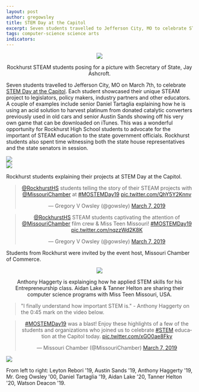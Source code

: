 ```yaml
---
layout: post
author: gregowsley
title: STEM Day at the Capitol
excerpt: Seven students travelled to Jefferson City, MO to celebrate STEM Day at the Capitol.
tags: computer-science science arts 
indicators: 
---
```



<center>     
<div class="flex-wrapper">
  <div class="x1"><img src="{{ site.baseurl }}/img/STEMDayAtCapitol4.jpg"></div>
</div>
<p class="caption">Rockhurst STEAM students posing for a picture with Secretary of State, Jay Ashcroft.</p>
</center>

Seven students travelled to Jefferson City, MO on March 7th, to celebrate [STEM Day at the Capitol](https://mochamber.com/stem-day/). Each student showcased their unique STEAM project to legislators, policy makers, industry partners and other educators. A couple of examples include senior Daniel Tartaglia explaining how he is using an acid solution to harvest platinum from donated catalytic converters previously used in old cars and senior Austin Sands showing off his very own game that can be downloaded on iTunes. This was a wonderful opportunity for Rockhurst High School students to advocate for the important of STEAM education to the state government officials. Rockhurst students also spent time witnessing both the state house representatives and the state senators in session. 

<div class="flex-wrapper">
  <div class="x1"><img src="{{ site.baseurl }}/img/STEMDayAtCapitol2.jpg"></div>
  <div class="x1"><img src="{{ site.baseur1 }}/img/STEMDayAtCapitol3.jpg"></div>
</div>
<p class="caption">Rockhurst students explaining their projects at STEM Day at the Capitol.</p>

<center><blockquote class="twitter-tweet" data-lang="en"><p lang="en" dir="ltr"><a href="https://twitter.com/RockhurstHS?ref_src=twsrc%5Etfw">@RockhurstHS</a> students telling the story of their STEAM projects with <a href="https://twitter.com/MissouriChamber?ref_src=twsrc%5Etfw">@MissouriChamber</a> at <a href="https://twitter.com/hashtag/MOSTEMDay19?src=hash&amp;ref_src=twsrc%5Etfw">#MOSTEMDay19</a> <a href="https://t.co/QhY5Y2Knnv">pic.twitter.com/QhY5Y2Knnv</a></p>&mdash; Gregory V Owsley (@gowsley) <a href="https://twitter.com/gowsley/status/1103681555447324674?ref_src=twsrc%5Etfw">March 7, 2019</a></blockquote>
<script async src="https://platform.twitter.com/widgets.js" charset="utf-8"></script></center>

<center><blockquote class="twitter-tweet" data-lang="en"><p lang="en" dir="ltr"><a href="https://twitter.com/RockhurstHS?ref_src=twsrc%5Etfw">@RockhurstHS</a> STEAM students captivating the attention of <a href="https://twitter.com/MissouriChamber?ref_src=twsrc%5Etfw">@MissouriChamber</a> film crew &amp; Miss Teen Missouri! <a href="https://twitter.com/hashtag/MOSTEMDay19?src=hash&amp;ref_src=twsrc%5Etfw">#MOSTEMDay19</a> <a href="https://t.co/nqzzWd2K8K">pic.twitter.com/nqzzWd2K8K</a></p>&mdash; Gregory V Owsley (@gowsley) <a href="https://twitter.com/gowsley/status/1103710285104381953?ref_src=twsrc%5Etfw">March 7, 2019</a></blockquote>
<script async src="https://platform.twitter.com/widgets.js" charset="utf-8"></script></center>


Students from Rockhurst were invited by the event host, Missouri Chamber of Commerce. 
<center>
<div class="flex-wrapper">
  <div class="x1"><img src="{{ site.baseurl }}/img/STEMDayAtCapitol1.jpg"></div>
</div>
<p class="caption">Anthony Haggerty is explainging how he applied STEM skills for his Entrepreneurship class. Aidan Lake & Tanner Helton are sharing their computer science programs with Miss Teen Missouri, USA.</p>
</center>

<blockquote>"I finally understand how important STEM is." - Anthony Haggerty on the 0:45 mark on the video below.</blockquote>

<center><blockquote class="twitter-tweet" data-lang="en"><p lang="en" dir="ltr"><a href="https://twitter.com/hashtag/MOSTEMDay19?src=hash&amp;ref_src=twsrc%5Etfw">#MOSTEMDay19</a> was a blast! Enjoy these highlights of a few of the students and organizations who joined us to celebrate <a href="https://twitter.com/hashtag/STEM?src=hash&amp;ref_src=twsrc%5Etfw">#STEM</a> education at the Capitol today. <a href="https://t.co/xGO0ae8Fky">pic.twitter.com/xGO0ae8Fky</a></p>&mdash; Missouri Chamber (@MissouriChamber) <a href="https://twitter.com/MissouriChamber/status/1103768324616282112?ref_src=twsrc%5Etfw">March 7, 2019</a></blockquote>
<script async src="https://platform.twitter.com/widgets.js" charset="utf-8"></script></center>

<div class="flex-wrapper">
  <div class="x1"><img src="{{ site.baseurl }}/img/STEMDayAtCapitol5.jpg"></div>
</div>
<p class="caption">From left to right: Leyton Rebori '19, Austin Sands '19, Anthony Haggerty '19, Mr. Greg Owsley '00, Daniel Tartaglia '19, Aidan Lake '20, Tanner Helton '20, Watson Deacon '19.</p>




